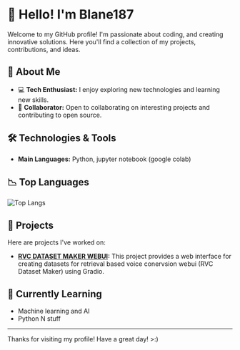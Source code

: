 # 👋 Hello! I'm Blane187 

Welcome to my GitHub profile! I'm passionate about coding, and creating innovative solutions. Here you'll find a collection of my projects, contributions, and ideas.

## 🚀 About Me

- 💻 **Tech Enthusiast:** I enjoy exploring new technologies and learning new skills.
- 🤝 **Collaborator:** Open to collaborating on interesting projects and contributing to open source.

## 🛠️ Technologies & Tools

- **Main Languages:** Python, jupyter notebook (google colab)


## 📉 Top Languages
![Top Langs](https://github-readme-stats.vercel.app/api/top-langs/?username=Blane187&layout=compact&theme=dark)

## 📂 Projects

Here are projects I've worked on:

- **[RVC DATASET MAKER WEBUI](https://github.com/Blane187/rvc-dataset-maker-webui.git):** This project provides a web interface for creating datasets for retrieval based voice conervsion webui (RVC Dataset Maker) using Gradio.

## 🌱 Currently Learning

- Machine learning and AI
- Python N stuff

---

Thanks for visiting my profile! Have a great day! >:)
